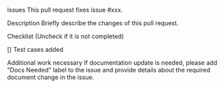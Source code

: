 Issues
This pull request fixes issue #xxx.

Description
Briefly describe the changes of this pull request.

Checklist (Uncheck if it is not completed)

[] Test cases added

Additional work necessary
If documentation update is needed, please add "Docs Needed" label to the issue and provide details about the required document change in the issue.